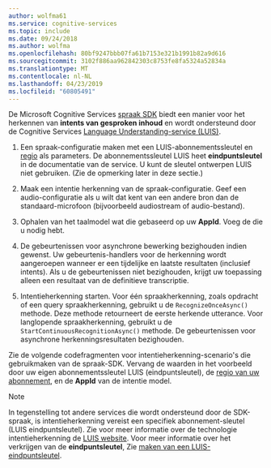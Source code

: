 ```yaml
---
author: wolfma61
ms.service: cognitive-services
ms.topic: include
ms.date: 09/24/2018
ms.author: wolfma
ms.openlocfilehash: 80bf9247bbb07fa61b7153e321b1991b82a9d616
ms.sourcegitcommit: 3102f886aa962842303c8753fe8fa5324a52834a
ms.translationtype: MT
ms.contentlocale: nl-NL
ms.lasthandoff: 04/23/2019
ms.locfileid: "60805491"
---
```

<!-- N.B. no header, language-agnostic -->

De Microsoft Cognitive Services [spraak SDK](~/articles/cognitive-services/speech-service/speech-sdk.md) biedt een manier voor het herkennen van **intents van gesproken inhoud** en wordt ondersteund door de Cognitive Services [Language Understanding-service (LUIS)](https://www.luis.ai/home).

1. Een spraak-configuratie maken met een LUIS-abonnementssleutel en [regio](~/articles/cognitive-services/speech-service/regions.md#intent-recognition) als parameters. De abonnementssleutel LUIS heet **eindpuntsleutel** in de documentatie van de service. U kunt de sleutel ontwerpen LUIS niet gebruiken. (Zie de opmerking later in deze sectie.)

1. Maak een intentie herkenning van de spraak-configuratie. Geef een audio-configuratie als u wilt dat kent van een andere bron dan de standaard-microfoon (bijvoorbeeld audiostream of audio-bestand).

1. Ophalen van het taalmodel wat die gebaseerd op uw **AppId**. Voeg de die u nodig hebt.

1. De gebeurtenissen voor asynchrone bewerking bezighouden indien gewenst. Uw gebeurtenis-handlers voor de herkenning wordt aangeroepen wanneer er een tijdelijke en laatste resultaten (inclusief intents). Als u de gebeurtenissen niet bezighouden, krijgt uw toepassing alleen een resultaat van de definitieve transcriptie.

1. Intentieherkenning starten. Voor één spraakherkenning, zoals opdracht of een query spraakherkenning, gebruikt u de `RecognizeOnceAsync()` methode. Deze methode retourneert de eerste herkende utterance. Voor langlopende spraakherkenning, gebruikt u de `StartContinuousRecognitionAsync()` methode. De gebeurtenissen voor asynchrone herkenningsresultaten bezighouden.

Zie de volgende codefragmenten voor intentieherkenning-scenario's die gebruikmaken van de spraak-SDK. Vervang de waarden in het voorbeeld door uw eigen abonnementssleutel LUIS (eindpuntsleutel), de [regio van uw abonnement](~/articles/cognitive-services/speech-service/regions.md#intent-recognition), en de **AppId** van de intentie model.

> [!NOTE]
> In tegenstelling tot andere services die wordt ondersteund door de SDK-spraak, is intentieherkenning vereist een specifiek abonnement-sleutel (LUIS eindpuntsleutel). Zie voor meer informatie over de technologie intentieherkenning de [LUIS website](https://www.luis.ai). Voor meer informatie over het verkrijgen van de **eindpuntsleutel**, Zie [maken van een LUIS-eindpuntsleutel](https://docs.microsoft.com/azure/cognitive-services/LUIS/luis-how-to-azure-subscription).
